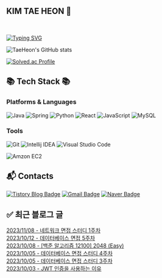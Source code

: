 
## KIM TAE HEON 👋

<br />

[![Typing SVG](https://readme-typing-svg.herokuapp.com/?color=f0f6fc&lines=Hello+World&font=Redressed&size=40)](https://git.io/typing-svg)

![TaeHeon's GitHub stats](https://github-readme-stats.vercel.app/api?username=Jake-huen&show_icons=true&theme=radical)

[![Solved.ac Profile](http://mazassumnida.wtf/api/v2/generate_badge?boj=tae77777)](https://solved.ac/tae77777/)

## 📚 Tech Stack 📚

### Platforms & Languages

![Java](https://img.shields.io/badge/Java-007396.svg?&style=for-the-badge&logo=Java&logoColor=white)
![Spring](https://img.shields.io/badge/Spring-6DB33F.svg?&style=for-the-badge&logo=Spring&logoColor=white)
![Python](https://img.shields.io/badge/Python-3776AB.svg?&style=for-the-badge&logo=Python&logoColor=white)
![React](https://img.shields.io/badge/React-61DAFB.svg?&style=for-the-badge&logo=React&logoColor=white)
![JavaScript](https://img.shields.io/badge/JavaScript-F7DF1E.svg?&style=for-the-badge&logo=JavaScript&logoColor=white)
![MySQL](https://img.shields.io/badge/MySQL-4479A1.svg?&style=for-the-badge&logo=MySQL&logoColor=white)


### Tools

![Git](https://img.shields.io/badge/Git-F05032.svg?&style=for-the-badge&logo=Git&logoColor=white)
![Intellij IDEA](https://img.shields.io/badge/IntelliJ%20IDEA-000000.svg?&style=for-the-badge&logo=IntelliJ%20IDEA&logoColor=white)
![Visual Studio Code](https://img.shields.io/badge/Visual%20Studio%20Code-007ACC.svg?&style=for-the-badge&logo=Visual%20Studio%20Code&logoColor=white)

![Amzon EC2](https://img.shields.io/badge/Amzon%20EC2-FF9900.svg?&style=for-the-badge&logo=Amzon%20EC2&logoColor=white)

## :mailbox_with_mail: Contacts

[![Tistory Blog Badge](http://img.shields.io/badge/Tistory-000000?style=flat-square&logo=Tistory&link=https://jobdong7757.tistory.com/)](https://jobdong7757.tistory.com/)
[![Gmail Badge](https://img.shields.io/badge/Gmail-d14836?style=flat-square&logo=Gmail&logoColor=white&link=mailto:taehuen7757@gmail.com)](mailto:taehuen7757@gmail.com)
[![Naver Badge](https://img.shields.io/badge/Naver-03C75A?style=flat-square&logo=Naver&logoColor=white&link=mailto:tae77777@naver.com)](mailto:tae77777@naver.com)


## ✅ 최근 블로그 글

[2023/11/08 - 네트워크 면접 스터디 1주차](https://jobdong7757.tistory.com/222) <br/>
[2023/10/12 - 데이터베이스 면접 5주차](https://jobdong7757.tistory.com/220) <br/>
[2023/10/08 - [백준 알고리즘 12100] 2048 (Easy)](https://jobdong7757.tistory.com/218) <br/>
[2023/10/05 - 데이터베이스 면접 스터디 4주차](https://jobdong7757.tistory.com/217) <br/>
[2023/10/05 - 데이터베이스 면접 스터디 3주차](https://jobdong7757.tistory.com/216) <br/>
[2023/10/03 - JWT 인증을 사용하는 이유](https://jobdong7757.tistory.com/215) <br/>
